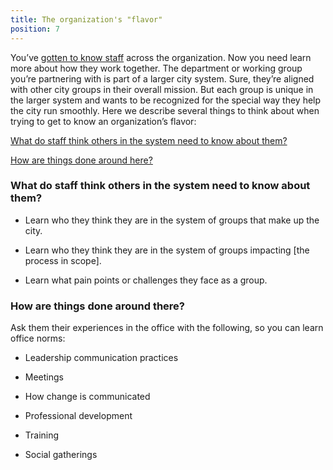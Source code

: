 ```yaml
---
title: The organization's "flavor"
position: 7
---
```


You’ve [gotten to know staff](#getting-to-know-you) across the organization. Now you need learn more about how they work together. The department or working group you’re partnering with is part of a larger city system. Sure, they’re aligned with other city groups in their overall mission. But each group is unique in the larger system and wants to be recognized for the special way they help the city run smoothly. Here we describe several things to think about when trying to get to know an organization’s flavor:

[What do staff think others in the system need to know about them?](#what-do-staff-think-others-in-the-system-need-to-know-about-them)

[How are things done around here?](#how-are-things-done-around-there)

### What do staff think others in the system need to know about them?

* Learn who they think they are in the system of groups that make up the city.

* Learn who they think they are in the system of groups impacting [the process in scope].

* Learn what pain points or challenges they face as a group.

### How are things done around there?

Ask them their experiences in the office with the following, so you can learn office norms:

* Leadership communication practices

* Meetings

* How change is communicated

* Professional development

* Training

* Social gatherings
